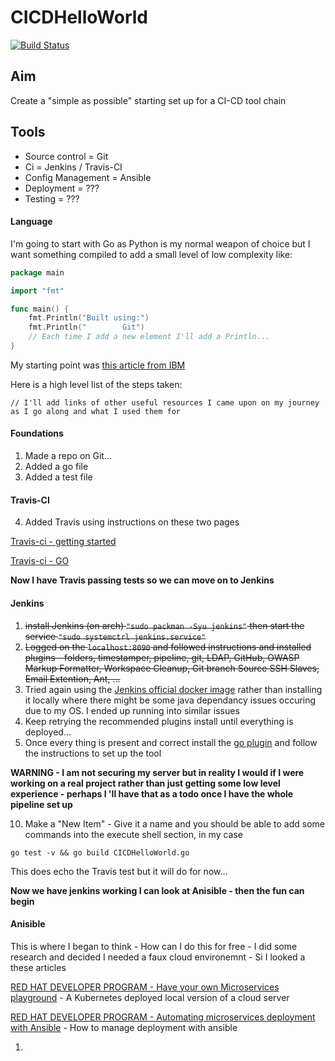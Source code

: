# CICDHelloWorld
[![Build Status](https://travis-ci.org/areThereAnyUserNamesLeft/CICDHelloWorld.svg?branch=master)](https://travis-ci.org/areThereAnyUserNamesLeft/CICDHelloWorld)
## Aim 

Create a "simple as possible" starting set up for a CI-CD tool chain

## Tools

- Source control = Git
- Ci = Jenkins / Travis-CI
- Config Management = Ansible
- Deployment = ??? 
- Testing = ???

#### Language 

I'm going to start with Go as Python is my normal weapon of choice but I want something compiled to add a small level of
low complexity like:

```go
package main

import "fmt"

func main() {
    fmt.Println("Built using:")
    fmt.Println("        Git")
    // Each time I add a new element I'll add a Println...
}

 ```

My starting point was [this article from IBM](https://www.ibm.com/cloud/garage/content/deliver/practice_delivery_pipeline/)

Here is a high level list of the steps taken:

```// I'll add links of other useful resources I came upon on my journey as I go along and what I used them for```
#### Foundations
1. Made a repo on Git...
2. Added a go file 
3. Added a test file

#### Travis-CI

4. Added Travis using instructions on these two
   pages 

[Travis-ci - getting started](https://docs.travis-ci.com/user/getting-started/) 

[Travis-ci - GO](https://docs.travis-ci.com/user/languages/go)

**Now I have Travis passing tests so  we can move on to Jenkins**

#### Jenkins

1. ~~install Jenkins (on arch) ```"sudo packman -Syu jenkins"``` then start the service ```"sudo systemctrl
   jenkins.service"```~~
6. ~~Logged on the ```localhost:8090``` and followed instructions and installed plugins - folders, timestamper, pipeline,
   git, LDAP, GitHub, OWASP Markup Formatter, Workspace Cleanup, Git branch Source SSH Slaves, Email Extention, Ant,
...~~
7. Tried again using the [Jenkins official docker image](https://github.com/jenkinsci/docker) rather than installing it locally where there might be some java
   dependancy issues occuring due to my OS. I ended up running into similar issues  
8. Keep retrying the recommended plugins install until everything is deployed...
9. Once every thing is present and correct install the [go plugin](https://wiki.jenkins.io/display/JENKINS/Go+Plugin)
   and follow the instructions to set up the tool

**WARNING - I am not securing my server but in reality I would if I were working on a real project rather than just
getting some low level experience - perhaps I 'll have that as a todo once I have the whole pipeline set up**

10. Make a "New Item" - Give it a name and you should be able to add some commands into the execute shell section, in my
    case 

```go test -v && go build CICDHelloWorld.go``` 

This does echo the Travis test but it will do for now...

**Now we have jenkins working I can look at Anisible - then the fun can begin**

#### Anisible

This is where I began to think - How can I do this for free - I did some research and decided I needed a faux cloud
environemnt - Si I looked a these articles

[RED HAT DEVELOPER PROGRAM - Have your own Microservices playground](https://developers.redhat.com/blog/2016/07/27/have-your-own-microservices-playground/) - A Kubernetes deployed local version of a cloud server

[RED HAT DEVELOPER PROGRAM - Automating microservices deployment with Ansible](https://developers.redhat.com/blog/2016/11/21/automating-microservices-deployment-with-ansible/) - How to manage deployment with ansible

1. 
